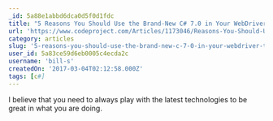 ```yaml
---
_id: 5a88e1abbd6dca0d5f0d1fdc
title: "5 Reasons You Should Use the Brand-New C# 7.0 in Your WebDriver Tests - CodeProject"
url: 'https://www.codeproject.com/Articles/1173046/Reasons-You-Should-Use-the-Brand-New-Csharp-in-You'
category: articles
slug: '5-reasons-you-should-use-the-brand-new-c-7-0-in-your-webdriver-tests-codeproject'
user_id: 5a83ce59d6eb0005c4ecda2c
username: 'bill-s'
createdOn: '2017-03-04T02:12:58.000Z'
tags: [c#]
---
```


I believe that you need to always play with the latest technologies to be great in what you are doing. 
